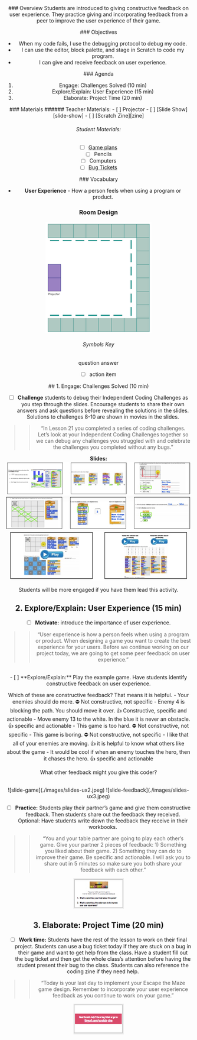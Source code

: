 <header class='header' title='User Experience' subtitle='Lesson 23'/>

<notable>
<iconp src='/icons/activity.png'>### Overview</iconp>
Students are introduced to giving constructive feedback on user experience. They practice giving and incorporating feedback from a peer to improve the user experience of their game.

<iconp src='/icons/objectives.png'>### Objectives</iconp>
- When my code fails, I use the debugging protocol to debug my code.
- I can use the editor, block palette, and stage in Scratch to code my program.
- I can give and receive feedback on user experience.

<iconp src='/icons/agenda.png'>### Agenda</iconp>
1. Engage: Challenges Solved (10 min)
1. Explore/Explain: User Experience (15 min)
1. Elaborate: Project Time (20 min)

<note>
<iconp src='/icons/materials.png'>### Materials</iconp>
###### Teacher Materials:
- [ ] Projector
- [ ] [Slide Show][slide-show]
- [ ] [Scratch Zine][zine]

###### Student Materials:
- [ ] [Game plans][plan]
- [ ] Pencils
- [ ] Computers
- [ ] [Bug Tickets][bug]

<iconp src='/icons/vocab.png'>### Vocabulary</iconp>
- **User Experience** - How a person feels when using a program or product.

</note>

### Room Design
![room](/images/layout-online.png)

<note>

###### Symbols Key
<iconp ml='1.65em' type='question'>question</iconp>
<iconp ml='1.65em' type='answer'>answer</iconp>
- [ ] action item
</note>

<pagebreak/>
## 1. Engage: Challenges Solved (10 min)

- [ ] **Challenge** students to debug their Independent Coding Challenges as you step through the slides. Encourage students to share their own answers and ask questions before revealing the solutions in the slides. Solutions to challenges 8-10 are shown in movies in the slides.

> > “In Lesson 21 you completed a series of coding challenges. Let’s look at your Independent Coding Challenges together so we can debug any challenges you struggled with and celebrate the challenges you completed without any bugs.”

**Slides:** ![slide-solutions1](./images/slides-solutions1.jpeg)
![slide-solutions2](./images/slides-solutions2.jpeg)
![slide-solutions3](./images/slides-solutions3.jpeg)

<note type="tip"> Students will be more engaged if you have them lead this activity.</note>

## 2. Explore/Explain: User Experience (15 min)

- [ ] **Motivate:** introduce the importance of user experience.

> > “User experience is how a person feels when using a program or product. When designing a game you want to create the best experience for your users. Before we continue working on our project today, we are going to get some peer feedback on user experience.”

<br/>
- [ ] **Explore/Explain:** Play the example game. Have students identify constructive feedback on user experience.

<incop type="question">Which of these are constructive feedback? That means it is helpful.</incop>
	- Your enemies should do more.
		⛔ Not constructive, not specific
	- Enemy 4 is blocking the path. You should move it over.
		👍 Constructive, specific and actionable
	- Move enemy 13 to the white. In the blue it is never an obstacle.
		👍 specific and actionable
	- This game is too hard.
		⛔ Not constructive, not specific
	- This game is boring.
		⛔ Not constructive, not specific
	- I like that all of your enemies are moving.
		👍 it is helpful to know what others like about the game
	- It would be cool if when an enemy touches the hero, then it chases the hero.
		👍 specific and actionable

<iconp type="question">What other feedback might you give this coder?</iconp>

<br/>
<note> ![slide-game](./images/slides-ux2.jpeg)
![slide-feedback](./images/slides-ux3.jpeg)
</note>


- [ ] **Practice:** Students play their partner’s game and give them constructive feedback. Then students share out the feedback they received. Optional: Have students write down the feedback they receive in their workbooks.

> > “You and your table partner are going to play each other’s game. Give your partner 2 pieces of feedback: 1) Something you liked about their game. 2) Something they can do to improve their game. Be specific and actionable. I will ask you to share out in 5 minutes so make sure you both share your feedback with each other.”

<note> ![slide-practice](./images/slides-ux4.jpeg) </note>

## 3. Elaborate: Project Time (20 min)

- [ ] **Work time:** Students have the rest of the lesson to work on their final project. Students can use a bug ticket today if they are stuck on a bug in their game and want to get help from the class. Have a student fill out the bug ticket and then get the whole class’s attention before having the student present their bug to the class. Students can also reference the coding zine if they need help.

> > “Today is your last day to implement your Escape the Maze game design. Remember to incorporate your user experience feedback as you continue to work on your game.”

<note>![Zine](./images/zine.png)</note>
</notable>

[slide-show]: https://docs.google.com/presentation/d/1ocZZQSVxaP8DneUVH-qfys1Z5ecJ3qUUnrktrOnZGKo/edit#slide=id.g212b6187de_0_12
[bug]: https://docs.google.com/document/d/1nsZKA0Pq9K1XtSI7n0oyUqLmY5HV9E9t4LU_wkDZJYA/edit?usp=sharing
[plan]: https://drive.google.com/file/d/0B2wBzr9vcXjPN3hPQmItMndvQ1k/view
[zine]: https://tinyurl.com/scratch-zine
